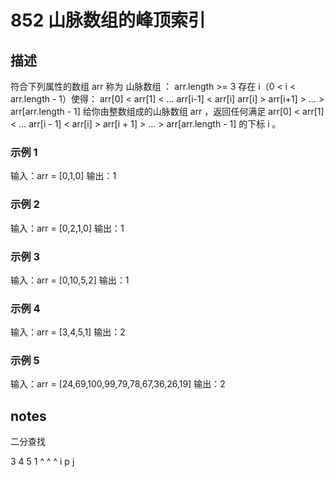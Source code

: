 # 852 山脉数组的峰顶索引

## 描述

符合下列属性的数组 arr 称为 山脉数组 ：
arr.length >= 3
存在 i（0 < i < arr.length - 1）使得：
arr[0] < arr[1] < ... arr[i-1] < arr[i]
arr[i] > arr[i+1] > ... > arr[arr.length - 1]
给你由整数组成的山脉数组 arr ，返回任何满足 arr[0] < arr[1] < ... arr[i - 1] < arr[i] > arr[i + 1] > ... > arr[arr.length - 1] 的下标 i 。

### 示例 1

输入：arr = [0,1,0]
输出：1

### 示例 2

输入：arr = [0,2,1,0]
输出：1

### 示例 3

输入：arr = [0,10,5,2]
输出：1
### 示例 4

输入：arr = [3,4,5,1]
输出：2

### 示例 5

输入：arr = [24,69,100,99,79,78,67,36,26,19]
输出：2

## notes
二分查找

3 4 5 1
^   ^ ^
i   p j